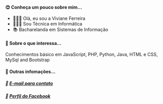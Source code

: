 #### :blush: Conheça um pouco sobre mim...
- 🦹🏻‍♀️ Olá, eu sou a Viviane Ferreira 
- 👩🏻‍🎓 Sou Técnica em Informática
- 📚 Bacharelanda em Sistemas de Informação
#### :rocket: Sobre o que interessa...
Conhecimentos básico em JavaScript, PHP, Python, Java, HTML e CSS, MySql and Bootstrap 
#### 💬 Outras infomações...
##### :email: [E-mail para contato](vferreiradeoliveira595@gmail.com)
##### :link: [Perfil do Facebook](https://www.facebook.com/profile.php?id=100007557184211)
